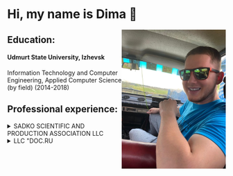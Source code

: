 # Hi, my name is Dima 👋 #
<img src="https://github.com/d1red/d1red/blob/b1d3ae9f05a92fcb3536f6f5467fc751e67dabad/logo.jpg" alt="I" width="240" align="right"/> 

## **Education:** ##
#### Udmurt State University, Izhevsk 
Information Technology and Computer Engineering, Applied Computer Science (by field) (2014-2018) <br>


## **Professional experience:** ##
<details>

<summary>SADKO SCIENTIFIC AND PRODUCTION ASSOCIATION LLC</summary>

#### Software Engineer

February 2018 — July 2018

* Creating websites on CMS WordPress, OpenCart, Drupal. 
* Creating web interfaces for websites. 
* The introduction of new functionality to the site, for example, the addition of a discount system or the introduction of filter pages for different product categories.

</details>

<details>

<summary>LLC "DOC.RU</summary>

### Software Engineer

September 2018 — January 2019

* Participation in the design and development of solutions in the field of electronic document management systems (EDMS).
* Development of automated workstations (APMs) on WPF or ASP.NET

</details>
